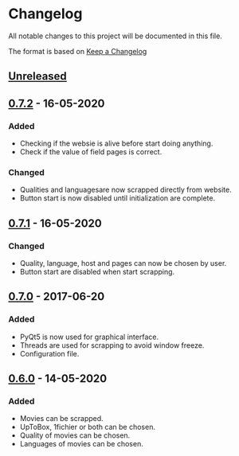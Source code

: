 # Changelog

All notable changes to this project will be documented in this file.

The format is based on [Keep a Changelog](https://keepachangelog.com/en/1.0.0/)

## [Unreleased]

## [0.7.2] - 16-05-2020

### Added

- Checking if the websie is alive before start doing anything.
- Check if the value of field pages is correct.

### Changed

- Qualities and languagesare now scrapped directly from website.
- Button start is now disabled until initialization are complete.

## [0.7.1] - 16-05-2020

### Changed

- Quality, language, host and pages can now be chosen by user.
- Button start are disabled when start scrapping.

## [0.7.0] - 2017-06-20

### Added

- PyQt5 is now used for graphical interface.
- Threads are used for scrapping to avoid window freeze.
- Configuration file.

## [0.6.0] - 14-05-2020

### Added

- Movies can be scrapped.
- UpToBox, 1fichier or both can be chosen.
- Quality of movies can be chosen.
- Languages of movies can be chosen.

[0.6.0]: https://gitlab.com/maherlaaroussi/give-me-links/-/releases#v0.6
[0.7.0]: https://gitlab.com/maherlaaroussi/give-me-links/-/tags/v0.7
[0.7.1]: https://gitlab.com/maherlaaroussi/give-me-links/-/tags/v0.7.1
[0.7.2]: https://gitlab.com/maherlaaroussi/give-me-links/-/releases#v0.7.2
[unreleased]: https://gitlab.com/maherlaaroussi/give-me-links/-/compare/v0.7.1...master
